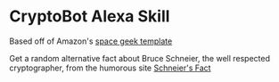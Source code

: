 # CryptoBot Alexa Skill

Based off of Amazon's [space geek template](https://github.com/alexa/skill-sample-nodejs-fact)

Get a random alternative fact about Bruce Schneier, the well respected cryptographer, from the humorous site [Schneier's Fact](https://www.schneierfacts.com)

